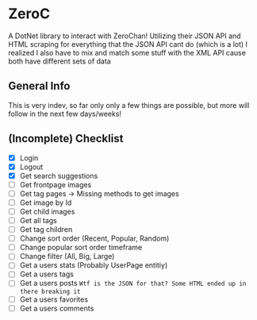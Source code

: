 # ZeroC
A DotNet library to interact with ZeroChan! Utilizing their JSON API and HTML scraping for everything that the JSON API cant do (which is a lot)
I realized I also have to mix and match some stuff with the XML API cause both have different sets of data

## General Info
This is very indev, so far only only a few things are possible, but more will follow in the next few days/weeks!

## (Incomplete) Checklist
- [x] Login
- [x] Logout
- [x] Get search suggestions
- [ ] Get frontpage images
- [ ] Get tag pages -> Missing methods to get images
- [ ] Get image by Id
- [ ] Get child images
- [ ] Get all tags
- [ ] Get tag children
- [ ] Change sort order (Recent, Popular, Random)
- [ ] Change popular sort order timeframe
- [ ] Change filter (All, Big, Large)
- [ ] Get a users stats (Probably UserPage entitiy)
- [ ] Get a users tags
- [ ] Get a users posts `Wtf is the JSON for that? Some HTML ended up in there breaking it`
- [ ] Get a users favorites
- [ ] Get a users comments
